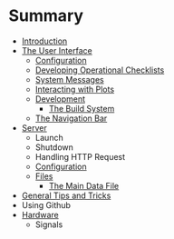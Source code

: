 # Summary

* [Introduction](README.md)
* [The User Interface](the_user_interface.md)
   * [Configuration](ui_configuration.md)
   * [Developing Operational Checklists](developing_operational_checklists.md)
   * [System Messages](system_messages.md)
   * [Interacting with Plots](interacting_with_plots.md)
   * [Development](ui_development.md)
       * [The Build System](the_build_system.md)
   * [The Navigation Bar](the_navigation_bar.md)
* [Server](server.md)
   * Launch
   * Shutdown
   * Handling HTTP Request
   * [Configuration](server_configuration.md)
   * [Files](files.md)
       * [The Main Data File](the_main_data_file.md)
* [General Tips and Tricks](general_tips_and_tricks.md)
* Using Github
* [Hardware](hardware.md)
   * Signals

